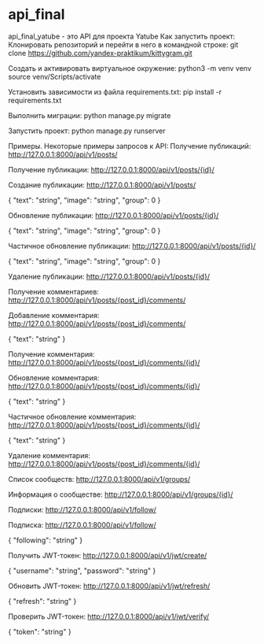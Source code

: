 # api_final
api_final_yatube - это API для проекта Yatube
Как запустить проект:
Клонировать репозиторий и перейти в него в командной строке:
git clone https://github.com/yandex-praktikum/kittygram.git

Cоздать и активировать виртуальное окружение:
python3 -m venv venv
source venv/Scripts/activate

Установить зависимости из файла requirements.txt:
pip install -r requirements.txt

Выполнить миграции:
python manage.py migrate

Запустить проект:
python manage.py runserver

Примеры. Некоторые примеры запросов к API:
Получение публикаций:
http://127.0.0.1:8000/api/v1/posts/

Получение публикации:
http://127.0.0.1:8000/api/v1/posts/{id}/

Создание публикации:
http://127.0.0.1:8000/api/v1/posts/

{
  "text": "string",
  "image": "string",
  "group": 0
}

Обновление публикации:
http://127.0.0.1:8000/api/v1/posts/{id}/

{
  "text": "string",
  "image": "string",
  "group": 0
}

Частичное обновление публикации:
http://127.0.0.1:8000/api/v1/posts/{id}/

{
  "text": "string",
  "image": "string",
  "group": 0
}

Удаление публикации:
http://127.0.0.1:8000/api/v1/posts/{id}/

Получение комментариев:
http://127.0.0.1:8000/api/v1/posts/{post_id}/comments/

Добавление комментария:
http://127.0.0.1:8000/api/v1/posts/{post_id}/comments/

{
  "text": "string"
}

Получение комментария:
http://127.0.0.1:8000/api/v1/posts/{post_id}/comments/{id}/

Обновление комментария:
http://127.0.0.1:8000/api/v1/posts/{post_id}/comments/{id}/

{
  "text": "string"
}

Частичное обновление комментария:
http://127.0.0.1:8000/api/v1/posts/{post_id}/comments/{id}/

{
  "text": "string"
}

Удаление комментария:
http://127.0.0.1:8000/api/v1/posts/{post_id}/comments/{id}/

Список сообществ:
http://127.0.0.1:8000/api/v1/groups/

Информация о сообществе:
http://127.0.0.1:8000/api/v1/groups/{id}/

Подписки:
http://127.0.0.1:8000/api/v1/follow/

Подписка:
http://127.0.0.1:8000/api/v1/follow/

{
  "following": "string"
}

Получить JWT-токен:
http://127.0.0.1:8000/api/v1/jwt/create/

{
  "username": "string",
  "password": "string"
}

Обновить JWT-токен:
http://127.0.0.1:8000/api/v1/jwt/refresh/

{
  "refresh": "string"
}

Проверить JWT-токен:
http://127.0.0.1:8000/api/v1/jwt/verify/

{
  "token": "string"
}